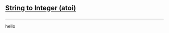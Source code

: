 <h2><a href="https://leetcode.com/problems/string-to-integer-atoi/submissions/859130832/">String to Integer (atoi)</a></h2><h3></h3><hr>hello